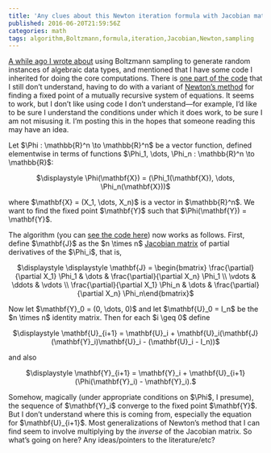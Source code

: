```yaml
---
title: 'Any clues about this Newton iteration formula with Jacobian matrix?'
published: 2016-06-20T21:59:56Z
categories: math
tags: algorithm,Boltzmann,formula,iteration,Jacobian,Newton,sampling
---
```


<p><a href="https://byorgey.wordpress.com/2016/03/23/boltzmann-sampling-for-generic-arbitrary-instances/">A while ago I wrote about</a> using Boltzmann sampling to generate random instances of algebraic data types, and mentioned that I have some code I inherited for doing the core computations. There is <a href="https://github.com/byorgey/boltzmann/blob/master/gen/src/Oracle/Newton.hs#L52">one part of the code</a> that I still don’t understand, having to do with a variant of <a href="https://en.wikipedia.org/wiki/Newton&#039;s%20method">Newton’s method</a> for finding a fixed point of a mutually recursive system of equations. It seems to work, but I don’t like using code I don’t understand—for example, I’d like to be sure I understand the conditions under which it does work, to be sure I am not misusing it. I’m posting this in the hopes that someone reading this may have an idea.</p>
<p>Let $\Phi : \mathbb{R}^n \to \mathbb{R}^n$ be a vector function, defined elementwise in terms of functions $\Phi_1, \dots, \Phi_n : \mathbb{R}^n \to \mathbb{R}$:</p>
<p><div style="text-align:center;">
$\displaystyle \Phi(\mathbf{X}) = (\Phi_1(\mathbf{X}), \dots, \Phi_n(\mathbf{X}))$
</div></p>
<p>where $\mathbf{X} = (X_1, \dots, X_n)$ is a vector in $\mathbb{R}^n$. We want to find the fixed point $\mathbf{Y}$ such that $\Phi(\mathbf{Y}) = \mathbf{Y}$.</p>
<p>The algorithm (you can <a href="https://github.com/byorgey/boltzmann/blob/master/gen/src/Oracle/Newton.hs#L52">see the code here</a>) now works as follows. First, define $\mathbf{J}$ as the $n \times n$ <a href="https://en.wikipedia.org/wiki/Jacobian_matrix_and_determinant">Jacobian matrix</a> of partial derivatives of the $\Phi_i$, that is,</p>
<p><div style="text-align:center;">
$\displaystyle \displaystyle \mathbf{J} = \begin{bmatrix} \frac{\partial}{\partial X_1} \Phi_1 &amp; \dots &amp;
\frac{\partial}{\partial X_n} \Phi_1 \\ \vdots &amp; \ddots &amp; \vdots \\
\frac{\partial}{\partial X_1} \Phi_n &amp; \dots &amp;
\frac{\partial}{\partial X_n} \Phi_n\end{bmatrix}$
</div></p>
<p>Now let $\mathbf{Y}_0 = (0, \dots, 0)$ and let $\mathbf{U}_0 = I_n$ be the $n \times n$ identity matrix. Then for each $i \geq 0$ define</p>
<p><div style="text-align:center;">
$\displaystyle \mathbf{U}_{i+1} = \mathbf{U}_i + \mathbf{U}_i(\mathbf{J}(\mathbf{Y}_i)\mathbf{U}_i - (\mathbf{U}_i - I_n))$
</div></p>
<p>and also</p>
<p><div style="text-align:center;">
$\displaystyle \mathbf{Y}_{i+1} = \mathbf{Y}_i + \mathbf{U}_{i+1}(\Phi(\mathbf{Y}_i) - \mathbf{Y}_i).$
</div></p>
<p>Somehow, magically (under appropriate conditions on $\Phi$, I presume), the sequence of $\mathbf{Y}_i$ converge to the fixed point $\mathbf{Y}$. But I don’t understand where this is coming from, especially the equation for $\mathbf{U}_{i+1}$. Most generalizations of Newton’s method that I can find seem to involve multiplying by the <em>inverse</em> of the Jacobian matrix. So what’s going on here? Any ideas/pointers to the literature/etc?</p>
<div id="refs" class="references">

</div>

